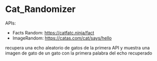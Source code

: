 # Cat_Randomizer

APIs:
- Facts Random: https://catfatc.ninja/fact
- ImageRandom: https://catas.com/cat/says/hello


recupera una echo aleatorio de gatos de la primera API y muestra una imagen de gato de un gato con la primera palabra del echo recuperado
